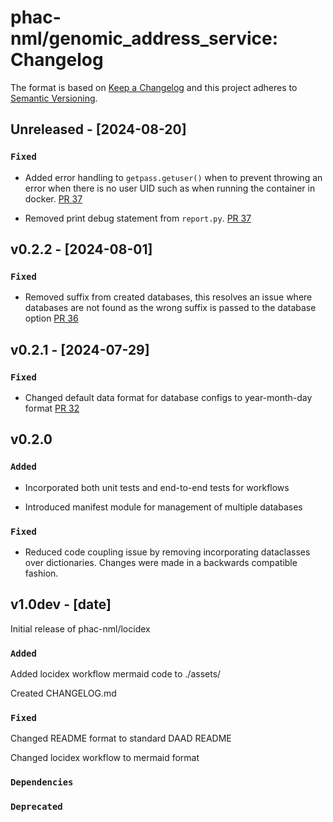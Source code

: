 # phac-nml/genomic_address_service: Changelog

The format is based on [Keep a Changelog](https://keepachangelog.com/en/1.0.0/)
and this project adheres to [Semantic Versioning](https://semver.org/spec/v2.0.0.html).


## Unreleased - [2024-08-20]

### `Fixed`

- Added error handling to `getpass.getuser()` when to prevent throwing an error when there is no user UID such as when running the container in docker. [PR 37](https://github.com/phac-nml/locidex/pull/37)

- Removed print debug statement from `report.py`. [PR 37](https://github.com/phac-nml/locidex/pull/37)

## v0.2.2 - [2024-08-01]

### `Fixed`

- Removed suffix from created databases, this resolves an issue where databases are not found as the wrong suffix is passed to the database option [PR 36](https://github.com/phac-nml/locidex/pull/36)

## v0.2.1 - [2024-07-29]

### `Fixed`

- Changed default data format for database configs to year-month-day format [PR 32](https://github.com/phac-nml/locidex/pull/32/commits/3afbd16880c9e70738fa73f7adfcedda59825983)

## v0.2.0

### `Added`

- Incorporated both unit tests and end-to-end tests for workflows

- Introduced manifest module for management of multiple databases

### `Fixed`

- Reduced code coupling issue by removing incorporating dataclasses over dictionaries. Changes were made in a backwards compatible fashion.

## v1.0dev - [date]

Initial release of phac-nml/locidex

### `Added`

Added locidex workflow mermaid code to ./assets/

Created CHANGELOG.md

### `Fixed`

Changed README format to standard DAAD README

Changed locidex workflow to  mermaid format

### `Dependencies`

### `Deprecated`
